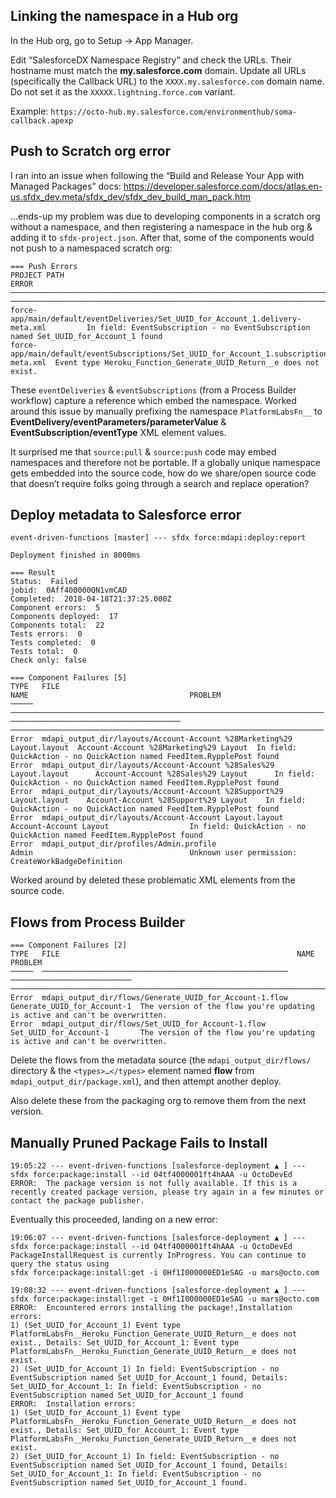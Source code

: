 Linking the namespace in a Hub org
----------------------------------
In the Hub org, go to Setup → App Manager.

Edit “SalesforceDX Namespace Registry” and check the URLs. Their hostname must match the **my.salesforce.com** domain. Update all URLs (specifically the Callback URL) to the `XXXX.my.salesforce.com` domain name. Do not set it as the  `XXXXX.lightning.force.com` variant.

Example: `https://octo-hub.my.salesforce.com/environmenthub/soma-callback.apexp`

Push to Scratch org error
-------------------------

I ran into an issue when following the “Build and Release Your App with Managed Packages” docs: https://developer.salesforce.com/docs/atlas.en-us.sfdx_dev.meta/sfdx_dev/sfdx_dev_build_man_pack.htm

…ends-up my problem was due to developing components in a scratch org without a namespace, and then registering a namespace in the hub org & adding it to `sfdx-project.json`. After that, some of the components would not push to a namespaced scratch org:

```
=== Push Errors
PROJECT PATH                                                                            ERROR
──────────────────────────────────────────────────────────────────────────────────────  ─────────────────────────────────────────────────────────────────────────────────────
force-app/main/default/eventDeliveries/Set_UUID_for_Account_1.delivery-meta.xml         In field: EventSubscription - no EventSubscription named Set_UUID_for_Account_1 found
force-app/main/default/eventSubscriptions/Set_UUID_for_Account_1.subscription-meta.xml  Event type Heroku_Function_Generate_UUID_Return__e does not exist.
```

These `eventDeliveries` & `eventSubscriptions` (from a Process Builder workflow) capture a reference which embed the namespace. Worked around this issue by manually prefixing the namespace `PlatformLabsFn__` to **EventDelivery/eventParameters/parameterValue** & **EventSubscription/eventType** XML element values.

It surprised me that `source:pull` & `source:push` code may embed namespaces and therefore not be portable. If a globally unique namespace gets embedded into the source code, how do we share/open source code that doesn’t require folks going through a search and replace operation?


Deploy metadata to Salesforce error
-----------------------------------

```
event-driven-functions [master] --- sfdx force:mdapi:deploy:report

Deployment finished in 8000ms

=== Result
Status:  Failed
jobid:  0Aff400000QN1vmCAD
Completed:  2018-04-18T21:37:25.000Z
Component errors:  5
Components deployed:  17
Components total:  22
Tests errors:  0
Tests completed:  0
Tests total:  0
Check only: false

=== Component Failures [5]
TYPE   FILE                                                                    NAME                                    PROBLEM
─────  ──────────────────────────────────────────────────────────────────────  ──────────────────────────────────────  ──────────────────────────────────────────────────────────────────────
Error  mdapi_output_dir/layouts/Account-Account %28Marketing%29 Layout.layout  Account-Account %28Marketing%29 Layout  In field: QuickAction - no QuickAction named FeedItem.RypplePost found
Error  mdapi_output_dir/layouts/Account-Account %28Sales%29 Layout.layout      Account-Account %28Sales%29 Layout      In field: QuickAction - no QuickAction named FeedItem.RypplePost found
Error  mdapi_output_dir/layouts/Account-Account %28Support%29 Layout.layout    Account-Account %28Support%29 Layout    In field: QuickAction - no QuickAction named FeedItem.RypplePost found
Error  mdapi_output_dir/layouts/Account-Account Layout.layout                  Account-Account Layout                  In field: QuickAction - no QuickAction named FeedItem.RypplePost found
Error  mdapi_output_dir/profiles/Admin.profile                                 Admin                                   Unknown user permission: CreateWorkBadgeDefinition
```

Worked around by deleted these problematic XML elements from the source code.

Flows from Process Builder
--------------------------

```
=== Component Failures [2]
TYPE   FILE                                                     NAME                         PROBLEM
─────  ───────────────────────────────────────────────────────  ───────────────────────────  ───────────────────────────────────────────────────────────────────────────
Error  mdapi_output_dir/flows/Generate_UUID_for_Account-1.flow  Generate_UUID_for_Account-1  The version of the flow you're updating is active and can't be overwritten.
Error  mdapi_output_dir/flows/Set_UUID_for_Account-1.flow       Set_UUID_for_Account-1       The version of the flow you're updating is active and can't be overwritten.
```

Delete the flows from the metadata source (the `mdapi_output_dir/flows/` directory & the `<types>…</types>` element named **flow** from `mdapi_output_dir/package.xml`), and then attempt another deploy.

Also delete these from the packaging org to remove them from the next version.

Manually Pruned Package Fails to Install
-----------------------------------------

```
19:05:22 --- event-driven-functions [salesforce-deployment ▲ ] --- sfdx force:package:install --id 04tf4000001ft4hAAA -u OctoDevEd
ERROR:  The package version is not fully available. If this is a recently created package version, please try again in a few minutes or contact the package publisher.
```

Eventually this proceeded, landing on a new error:

```
19:06:07 --- event-driven-functions [salesforce-deployment ▲ ] --- sfdx force:package:install --id 04tf4000001ft4hAAA -u OctoDevEd
PackageInstallRequest is currently InProgress. You can continue to query the status using
sfdx force:package:install:get -i 0Hf1I000000ED1eSAG -u mars@octo.com

19:08:32 --- event-driven-functions [salesforce-deployment ▲ ] --- sfdx force:package:install:get -i 0Hf1I000000ED1eSAG -u mars@octo.com
ERROR:  Encountered errors installing the package!,Installation errors: 
1) (Set_UUID_for_Account_1) Event type PlatformLabsFn__Heroku_Function_Generate_UUID_Return__e does not exist., Details: Set_UUID_for_Account_1: Event type PlatformLabsFn__Heroku_Function_Generate_UUID_Return__e does not exist.
2) (Set_UUID_for_Account_1) In field: EventSubscription - no EventSubscription named Set_UUID_for_Account_1 found, Details: Set_UUID_for_Account_1: In field: EventSubscription - no EventSubscription named Set_UUID_for_Account_1 found
ERROR:  Installation errors: 
1) (Set_UUID_for_Account_1) Event type PlatformLabsFn__Heroku_Function_Generate_UUID_Return__e does not exist., Details: Set_UUID_for_Account_1: Event type PlatformLabsFn__Heroku_Function_Generate_UUID_Return__e does not exist.
2) (Set_UUID_for_Account_1) In field: EventSubscription - no EventSubscription named Set_UUID_for_Account_1 found, Details: Set_UUID_for_Account_1: In field: EventSubscription - no EventSubscription named Set_UUID_for_Account_1 found.
```